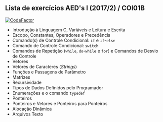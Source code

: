 ## Lista de exercícios AED's I (2017/2) / COI01B

[![CodeFactor](https://www.codefactor.io/repository/github/durfan/ufsj-aeds1-lab/badge)](https://www.codefactor.io/repository/github/durfan/ufsj-aeds1-lab)

* Introdução à Linguagem C, Variáveis e Leitura e Escrita
* Escopo, Constantes, Operadores e Precedência
* Comando(s) de Controle Condicional: `if` e `if`-`else`
* Comando de Controle Condicional: `switch`
* Comandos de Repetição (`while`, `do`-`while` e `for`) e Comandos de Desvio de Controle
* Vetores
* Vetores de Caracteres (_Strings_)
* Funções e Passagens de Parâmetro
* Matrizes
* Recursividade
* Tipos de Dados Definidos pelo Programador
* Enumerações e o comando `typedef`
* Ponteiros
* Ponteiros e Vetores e Ponteiros para Ponteiros
* Alocação Dinâmica
* Arquivos Texto
